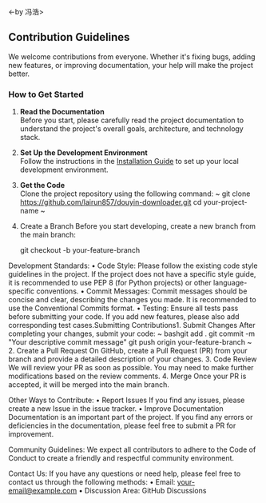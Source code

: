 
<-by 冯浩>

## Contribution Guidelines

We welcome contributions from everyone. Whether it's fixing bugs, adding new features, or improving documentation, your help will make the project better.

### How to Get Started

1. **Read the Documentation**  
   Before you start, please carefully read the project documentation to understand the project's overall goals, architecture, and technology stack.

2. **Set Up the Development Environment**  
   Follow the instructions in the [Installation Guide](#Installation-Guide) to set up your local development environment.

3. **Get the Code**  
   Clone the project repository using the following command:
   ~
   git clone https://github.com/lairun857/douyin-downloader.git
   cd your-project-name
   ~
4. Create a Branch Before you start developing, create a new branch from the main branch:

   git checkout -b your-feature-branch


Development Standards:
    • Code Style: Please follow the existing code style guidelines in the project. If the project does not have a specific style guide, it is recommended to use PEP 8 (for Python projects) or other language-specific conventions.
    • Commit Messages: Commit messages should be concise and clear, describing the changes you made. It is recommended to use the Conventional Commits format.
    • Testing: Ensure all tests pass before submitting your code. If you add new features, please also add corresponding test cases.Submitting Contributions1. Submit Changes After completing your changes, submit your code:
    ~
        bashgit add .
        git commit -m "Your descriptive commit message"
        git push origin your-feature-branch
    ~
    2. Create a Pull Request On GitHub, create a Pull Request (PR) from your branch and provide a detailed description of your changes.
    3. Code Review We will review your PR as soon as possible. You may need to make further modifications based on the review comments.
    4. Merge Once your PR is accepted, it will be merged into the main branch.

Other Ways to Contribute:
    • Report Issues If you find any issues, please create a new Issue in the issue tracker.
    • Improve Documentation Documentation is an important part of the project. If you find any errors or deficiencies in the documentation, please feel free to submit a PR for improvement.
    
Community Guidelines:
    We expect all contributors to adhere to the Code of Conduct to create a friendly and respectful community environment.

Contact Us:
    If you have any questions or need help, please feel free to contact us through the following methods:
        • Email: your-email@example.com
        • Discussion Area: GitHub Discussions